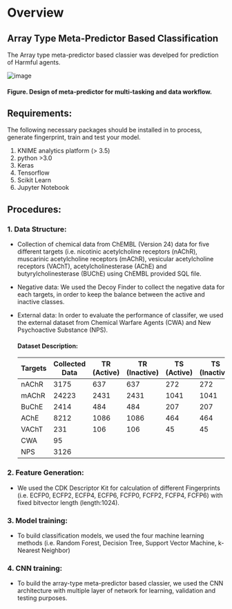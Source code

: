 # Overview
## Array Type Meta-Predictor Based Classification

The Array type meta-predictor based classier was develped for prediction of Harmful agents.

![image](https://user-images.githubusercontent.com/86823471/165199292-b97e61b8-2b5f-4230-91cb-1f8204e96ef3.png)
#### Figure. Design of meta-predictor for multi-tasking and data workflow. 

## Requirements:

The following necessary packages should be installed in to process, generate fingerprint, train and test your model.

1. KNIME analytics platform (> 3.5)
2. python >3.0
3. Keras
4. Tensorflow
5. Scikit Learn
6. Jupyter Notebook

## Procedures:
### 1. Data Structure:
- Collection of chemical data from ChEMBL (Version 24) data for five different targets (i.e. nicotinic acetylcholine receptors (nAChR), muscarinic acetylcholine receptors (mAChR), vesicular acetylcholine receptors (VAChT), acetylcholinesterase (AChE) and butyrylcholinesterase (BUChE) using ChEMBL provided SQL file.
- Negative data: We used the Decoy Finder to collect the negative data for each targets, in order to keep the balance between the active and inactive classes.
- External data: In order to evaluate the performance of classifer, we used the external dataset from Chemical Warfare Agents (CWA) and New Psychoactive Substance (NPS).

    #### Dataset Description:
    | Targets       |   Collected Data  | TR (Active) | TR (Inactive)| TS (Active) | TS (Inactive) | Total |
    |---------------|------------------ |----------|---------|--------|----------|--------|
    |   nAChR       |       3175        |   637   |   637   |   272  |  272     |  1818  |
    |   mAChR       |       24223       |   2431  |   2431  |   1041 |  1041    |  6944  |
    |   BuChE       |       2414        |   484   |   484   |   207  |  207     |  1382  |
    |   AChE        |       8212        |   1086  |   1086  |   464  |  464     |  3098  |
    |   VAChT       |       231         |   106   |   106   |   45   |  45      |  302   |
    |   CWA         |       95          |         |         |        |          |  95    |
    |   NPS         |       3126        |         |         |        |          |  3126  |

### 2. Feature Generation: 
- We used the CDK Descriptor Kit for calculation of different Fingerprints (i.e. ECFP0, ECFP2, ECFP4, ECFP6, FCFP0, FCFP2, FCFP4, FCFP6) with fixed bitvector length (length:1024).
### 3. Model training:
- To build classification models, we used the four machine learning methods (i.e. Random Forest, Decision Tree, Support Vector Machine, k-Nearest Neighbor)
### 4. CNN training:
- To build the array-type meta-predictor based classier, we used the CNN architecture with multiple layer of network for learning, validation and testing purposes.
